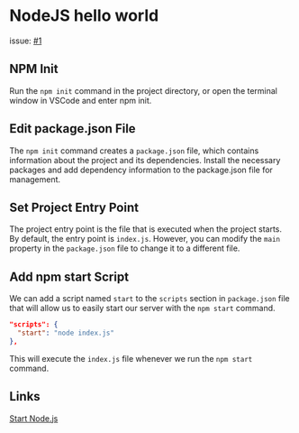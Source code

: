 # NodeJS hello world

issue: [#1](https://github.com/ConnecMent/bank/issues/1)

## NPM Init

Run the `npm init` command in the project directory, or open the terminal window in VSCode and enter npm init.

## Edit package.json File

The `npm init` command creates a `package.json` file, which contains information about the project and its dependencies. Install the necessary packages and add dependency information to the package.json file for management.

## Set Project Entry Point

The project entry point is the file that is executed when the project starts. By default, the entry point is `index.js`. However, you can modify the `main` property in the `package.json` file to change it to a different file.

## Add npm start Script

We can add a script named `start` to the `scripts` section in `package.json` file that will allow us to easily start our server with the `npm start` command.

```json
"scripts": {
  "start": "node index.js"
},
```

This will execute the `index.js` file whenever we run the `npm start` command.

## Links

[Start Node.js](https://medium.com/@feelwjd/start-node-js-8ab735822f5e)
